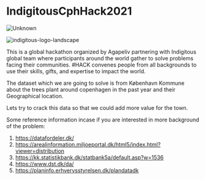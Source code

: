 # IndigitousCphHack2021

![Unknown](https://user-images.githubusercontent.com/22810564/138444259-b06c5139-feeb-42bb-b435-b20890d45e6e.jpg)

![indigitous-logo-landscape](https://user-images.githubusercontent.com/22810564/138444247-61ebe40b-504c-4d57-a29d-4e4eee1273f5.png)




This is a global hackathon organized by Agapeliv partnering with Indigitous global team where participants around the world gather to solve problems facing their communities. #HACK convenes people from all backgrounds to use their skills, gifts, and expertise to impact the world. 

The dataset which we are going to solve is from København Kommune about the trees plant around copenhagen in the past year and their Geographical location.

Lets try to crack this data so that we could add more value for the town.



Some reference information incase if you are interested in more background of the problem:

1. https://datafordeler.dk/
2. https://arealinformation.miljoeportal.dk/html5/index.html?viewer=distribution
3. https://kk.statistikbank.dk/statbank5a/default.asp?w=1536
4. https://www.dst.dk/da/
5. https://planinfo.erhvervsstyrelsen.dk/plandatadk


